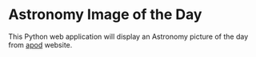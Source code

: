 # Astronomy Image of the Day
This Python web application will display an Astronomy picture of the day from [apod](https://apod.nasa.gov/apod/astropix.html) website.